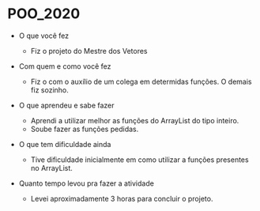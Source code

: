 # POO_2020

- O que você fez
    - Fiz o projeto do Mestre dos Vetores
- Com quem e como você fez
    - Fiz o com o auxílio de um colega em determidas funções. O demais fiz sozinho.
	  
- O que aprendeu e sabe fazer
	- Aprendi a utilizar melhor as funções do ArrayList do tipo inteiro.
	- Soube fazer as funções pedidas.
	
- O que tem dificuldade ainda
	- Tive dificuldade inicialmente em como utilizar a funções presentes no ArrayList.

- Quanto tempo levou pra fazer a atividade
	- Levei aproximadamente 3 horas para concluir o projeto.